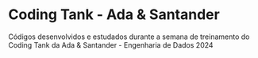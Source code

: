 # Coding Tank - Ada &amp; Santander

Códigos desenvolvidos e estudados durante a semana de treinamento do Coding Tank da Ada & Santander - Engenharia de Dados 2024
